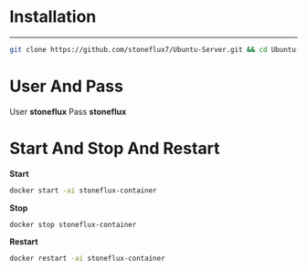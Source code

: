 # Installation

****

```bash
git clone https://github.com/stoneflux7/Ubuntu-Server.git && cd Ubuntu-Server && docker build -t stoneflux . && docker run -it --name stoneflux-container stoneflux && docker run -it -p 9000:9000 --name stoneflux-container stoneflux
```

# User And Pass

User **stoneflux**
Pass **stoneflux**

# Start And Stop And Restart

**Start**
```bash
docker start -ai stoneflux-container
```

**Stop**
```bash
docker stop stoneflux-container
```

**Restart**
```bash
docker restart -ai stoneflux-container
```
